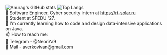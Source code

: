 ![Anurag's GitHub stats](https://github-readme-stats.vercel.app/api?username=Ne0nYa&show_icons=true&theme=gruvbox) 
![Top Langs](https://github-readme-stats.vercel.app/api/top-langs/?username=Ne0nYa&layout=compact) <br />
🌱 Software Engineer, Cyber security intern at https://rt-solar.ru <br />
🔭 Student at SFEDU '27. <br />
🤔 I'm currently learning how to code and design data-intensive applications on Java. <br />
📫 How to reach me: <br />
📲 Telegram - @NeonYa9 <br />
📨 Mail - averkovivan@gmail.com <br />
